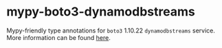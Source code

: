 # mypy-boto3-dynamodbstreams

Mypy-friendly type annotations for `boto3` 1.10.22 `dynamodbstreams` service.
More information can be found [here](https://github.com/vemel/mypy_boto3).